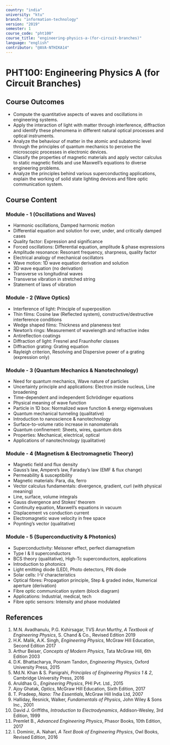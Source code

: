 ```yaml
---
country: "india"
university: "ktu"
branch: "information-technology"
version: "2019"
semester: 1
course_code: "pht100"
course_title: "engineering-physics-a-(for-circuit-branches)"
language: "english"
contributor: "@AVA-NTHIKA14"
---
```


# PHT100: Engineering Physics A (for Circuit Branches)

## Course Outcomes

* Compute the quantitative aspects of waves and oscillations in engineering systems.  
* Apply the interaction of light with matter through interference, diffraction and identify these phenomena in different natural optical processes and optical instruments.  
* Analyze the behaviour of matter in the atomic and subatomic level through the principles of quantum mechanics to perceive the microscopic processes in electronic devices.  
* Classify the properties of magnetic materials and apply vector calculus to static magnetic fields and use Maxwell’s equations to diverse engineering problems.  
* Analyze the principles behind various superconducting applications, explain the working of solid state lighting devices and fibre optic communication system.  

## Course Content

### Module - 1 (Oscillations and Waves)

* Harmonic oscillations, Damped harmonic motion  
* Differential equation and solution for over, under, and critically damped cases  
* Quality factor: Expression and significance  
* Forced oscillations: Differential equation, amplitude & phase expressions  
* Amplitude resonance: Resonant frequency, sharpness, quality factor  
* Electrical analogy of mechanical oscillators  
* Wave motion: 1D wave equation derivation and solution  
* 3D wave equation (no derivation)  
* Transverse vs longitudinal waves  
* Transverse vibration in stretched string  
* Statement of laws of vibration  

### Module - 2 (Wave Optics)

* Interference of light: Principle of superposition  
* Thin films: Cosine law (Reflected system), constructive/destructive interference conditions  
* Wedge shaped films: Thickness and planeness test  
* Newton’s rings: Measurement of wavelength and refractive index  
* Antireflection coatings  
* Diffraction of light: Fresnel and Fraunhofer classes  
* Diffraction grating: Grating equation  
* Rayleigh criterion, Resolving and Dispersive power of a grating (expression only)  

### Module - 3 (Quantum Mechanics & Nanotechnology)

* Need for quantum mechanics, Wave nature of particles  
* Uncertainty principle and applications: Electron inside nucleus, Line broadening  
* Time-dependent and independent Schrödinger equations  
* Physical meaning of wave function  
* Particle in 1D box: Normalized wave function & energy eigenvalues  
* Quantum mechanical tunneling (qualitative)  
* Introduction to nanoscience & nanotechnology  
* Surface-to-volume ratio increase in nanomaterials  
* Quantum confinement: Sheets, wires, quantum dots  
* Properties: Mechanical, electrical, optical  
* Applications of nanotechnology (qualitative)  

### Module - 4 (Magnetism & Electromagnetic Theory)

* Magnetic field and flux density  
* Gauss’s law, Ampere’s law, Faraday’s law (EMF & flux change)  
* Permeability & susceptibility  
* Magnetic materials: Para, dia, ferro  
* Vector calculus fundamentals: divergence, gradient, curl (with physical meaning)  
* Line, surface, volume integrals  
* Gauss divergence and Stokes’ theorem  
* Continuity equation, Maxwell’s equations in vacuum  
* Displacement vs conduction current  
* Electromagnetic wave velocity in free space  
* Poynting’s vector (qualitative)  

### Module - 5 (Superconductivity & Photonics)

* Superconductivity: Meissner effect, perfect diamagnetism  
* Type I & II superconductors  
* BCS theory (qualitative), High-Tc superconductors, applications  
* Introduction to photonics  
* Light emitting diode (LED), Photo detectors, PIN diode  
* Solar cells: I-V characteristics  
* Optical fibres: Propagation principle, Step & graded index, Numerical aperture (derivation)  
* Fibre optic communication system (block diagram)  
* Applications: Industrial, medical, tech  
* Fibre optic sensors: Intensity and phase modulated  

## References

1. M.N. Avadhanulu, P.G. Kshirsagar, TVS Arun Murthy, *A Textbook of Engineering Physics*, S. Chand & Co., Revised Edition 2019  
2. H.K. Malik, A.K. Singh, *Engineering Physics*, McGraw Hill Education, Second Edition 2017  
3. Arthur Beiser, *Concepts of Modern Physics*, Tata McGraw Hill, 6th Edition 2003  
4. D.K. Bhattacharya, Poonam Tandon, *Engineering Physics*, Oxford University Press, 2015  
5. Md.N. Khan & S. Panigrahi, *Principles of Engineering Physics 1 & 2*, Cambridge University Press, 2016  
6. Aruldhas G., *Engineering Physics*, PHI Pvt. Ltd., 2015  
7. Ajoy Ghatak, *Optics*, McGraw Hill Education, Sixth Edition, 2017  
8. T. Pradeep, *Nano: The Essentials*, McGraw Hill India Ltd, 2007  
9. Halliday, Resnick, Walker, *Fundamentals of Physics*, John Wiley & Sons Inc., 2001  
10. David J. Griffiths, *Introduction to Electrodynamics*, Addison-Wesley, 3rd Edition, 1999  
11. Premlet B., *Advanced Engineering Physics*, Phasor Books, 10th Edition, 2017  
12. I. Dominic, A. Nahari, *A Text Book of Engineering Physics*, Owl Books, Revised Edition, 2016  
